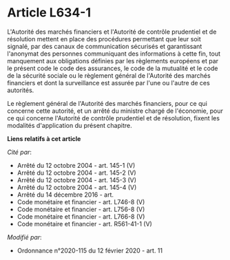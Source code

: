 # Article L634-1

L'Autorité des marchés financiers et l'Autorité de contrôle prudentiel et de résolution mettent en place des procédures
permettant que leur soit signalé, par des canaux de communication sécurisés et garantissant l'anonymat des personnes
communiquant des informations à cette fin, tout manquement aux obligations définies par les règlements européens et par le
présent code le code des assurances, le code de la mutualité et le code de la sécurité sociale ou le règlement général de
l'Autorité des marchés financiers et dont la surveillance est assurée par l'une ou l'autre de ces autorités.

Le règlement général de l'Autorité des marchés financiers, pour ce qui concerne cette autorité, et un arrêté du ministre
chargé de l'économie, pour ce qui concerne l'Autorité de contrôle prudentiel et de résolution, fixent les modalités
d'application du présent chapitre.

**Liens relatifs à cet article**

_Cité par_:

  - Arrêté du 12 octobre 2004 - art. 145-1 (V)
  - Arrêté du 12 octobre 2004 - art. 145-2 (V)
  - Arrêté du 12 octobre 2004 - art. 145-3 (V)
  - Arrêté du 12 octobre 2004 - art. 145-4 (V)
  - Arrêté du 14 décembre 2016 - art.
  - Code monétaire et financier - art. L746-8 (V)
  - Code monétaire et financier - art. L756-8 (V)
  - Code monétaire et financier - art. L766-8 (V)
  - Code monétaire et financier - art. R561-41-1 (V)

_Modifié par_:

  - Ordonnance n°2020-115 du 12 février 2020 - art. 11
